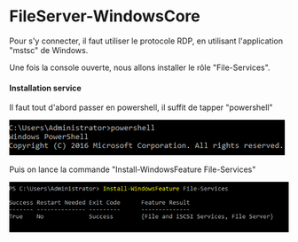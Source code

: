 # FileServer-WindowsCore

Pour s'y connecter, il faut utiliser le protocole RDP, en utilisant l'application "mstsc" de Windows.

Une fois la console ouverte, nous allons installer le rôle "File-Services". 

#### Installation service

Il faut tout d'abord passer en powershell, il suffit de tapper "powershell"

![](.gitbook/assets/image%20%282%29.png)

Puis on lance la commande "Install-WindowsFeature File-Services"

![](.gitbook/assets/image%20%289%29.png)

